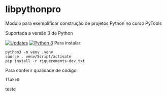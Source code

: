 # libpythonpro
Módulo para exemplificar construção de projetos Python no curso PyTools

Suportada a versão 3 de Python

[![Updates](https://pyup.io/repos/github/Gesli/libpythonpro/shield.svg)](https://pyup.io/repos/github/Gesli/libpythonpro/)
[![Python 3](https://pyup.io/repos/github/Gesli/libpythonpro/python-3-shield.svg)](https://pyup.io/repos/github/Gesli/libpythonpro/)
Para instalar:

```console
python3 -m venv .venv
source . venv/Script/activate
pip install -r riquerements-dev.txt
```

Para conferir qualidade de código:
```console
flake8

```
teste
